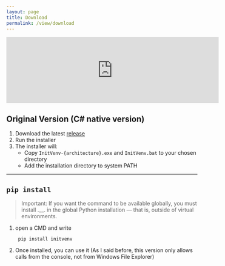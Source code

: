 ```yaml
---
layout: page
title: Download
permalink: /view/download
---
```


<div class="center">
    <iframe frameborder="0" src="https://itch.io/embed/4005004?linkback=true&amp;border_width=5&amp;bg_color=1e1e1e&amp;fg_color=00c3e8&amp;link_color=fae45b&amp;border_color=1caefa" width="560" height="175"><a href="https://tutosrive.itch.io/initvenv">Init Venv - CLI Virtual Python Environments by tutosrive</a></iframe>
</div>

## Original Version (C# native version)
1. Download the latest [release](https://github.com/Dev2Forge/Init-Venv/releases)
2. Run the installer
3. The installer will:
   - Copy `InitVenv-{architecture}.exe` and `InitVenv.bat` to your chosen directory
   - Add the installation directory to system PATH

---

## `pip install`

> Important: If you want the command to be available globally, you must install .__. in the global Python installation — that is, outside of virtual environments.

1. open a CMD and write
   ```shell
    pip install initvenv
   ```
2. Once installed, you can use it (As I said before, this version only allows calls from the console, not from Windows File Explorer)
